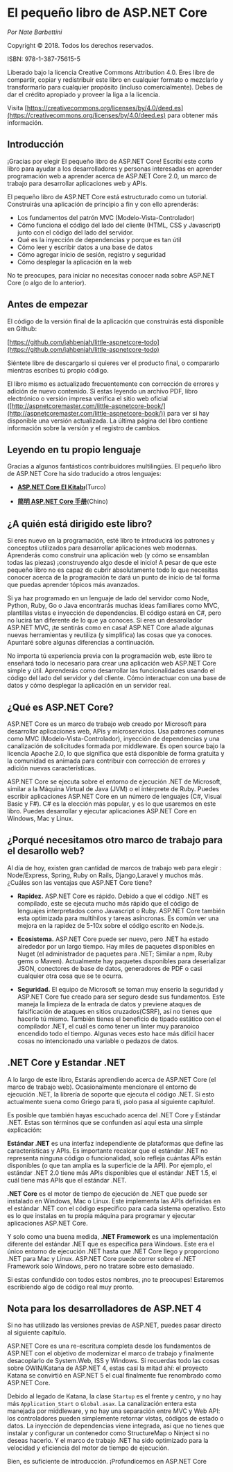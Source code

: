 # El pequeño libro de ASP.NET Core

*Por Nate Barbettini*

Copyright © 2018. Todos los derechos reservados.

ISBN: 978-1-387-75615-5

Liberado bajo la licencia Creative Commons Attribution 4.0. Eres libre de compartir, copiar y redistribuir este libro en cualquier formato o mezclarlo y transformarlo para cualquier propósito \(incluso comercialmente\). Debes de dar el crédito apropiado y proveer la liga a la licencia.

Visita [https://creativecommons.org/licenses/by/4.0/deed.es](https://creativecommons.org/licenses/by/4.0/deed.es) para obtener más información.

## Introducción
¡Gracias por elegir El pequeño libro de ASP.NET Core! Escribí este corto libro para ayudar a los desarrolladores y personas interesadas en aprender programación web a aprender acerca de ASP.NET Core 2.0, un marco de trabajo para desarrollar aplicaciones web y APIs.

El pequeño libro de ASP.NET Core está estructurado como un tutorial. Construirás una aplicación de principio a fin y con ello aprenderás:

* Los fundamentos del patrón MVC (Modelo-Vista-Controlador)
* Cómo funciona el código del lado del cliente (HTML, CSS y Javascript) junto con el código del lado del servidor.
* Qué es la inyección de dependencias y porque es tan útil
* Cómo leer y escribir datos a una base de datos
* Cómo agregar inicio de sesión, registro y seguridad
* Cómo desplegar la aplicación en la web

No te preocupes, para iniciar no necesitas conocer nada sobre ASP.NET Core (o algo de lo anterior).

## Antes de empezar

El código de la versión final de la aplicación que construirás está disponible en Github:

[https://github.com/jahbenjah/little-aspnetcore-todo](https://github.com/jahbenjah/little-aspnetcore-todo)

Siéntete libre de descargarlo si quieres ver el producto final, o compararlo mientras escribes tú propio código.

El libro mismo es actualizado frecuentemente con corrección de errores y adición de nuevo contenido. Si estas leyendo un archivo PDF, libro electrónico o versión impresa verifica el sitio web oficial ([http://aspnetcoremaster.com/little-aspnetcore-book/](http://aspnetcoremaster.com/little-aspnetcore-book/)) para ver si hay disponible una versión actualizada. La última página del libro contiene información sobre la versión y el registro de cambios.

## Leyendo en tu propio lenguaje

Gracias a algunos fantásticos contribuidores multilingües. El pequeño libro de ASP.NET Core ha sido traducido a otros lenguajes:

* [**ASP.NET Core El Kitabı**](https://sahinyanlik.gitbooks.io/kisa-asp-net-core-kitabi/)(Turco)

* [**简明 ASP.NET Core 手册**](https://windsting.github.io/little-aspnetcore-book/book/)(Chino)


## ¿A quién está dirigido este libro?
Si eres nuevo en la programación, esté libro te introducirá los patrones y conceptos utilizados para desarrollar aplicaciones web modernas. Aprenderás como construir una aplicación web (y cómo se ensamblan todas las piezas) ¡construyendo algo desde el inicio! A pesar de que este pequeño libro no es capaz de cubrir absolutamente todo lo que necesitas conocer acerca de la programación te dará un punto de inicio de tal forma que puedas aprender tópicos más avanzados.

Si ya haz programado en un lenguaje de lado del servidor como Node, Python, Ruby, Go o Java encontrarás muchas ideas familiares como MVC, plantillas vistas e inyección de dependencias. El código estará en C#, pero no lucirá tan diferente de lo que ya conoces. Si eres un desarollador ASP.NET MVC, ¡te sentirás como en casa! ASP.NET Core añade algunas nuevas herramientas y reutiliza (y simplifica) las cosas que ya conoces. Apuntaré sobre algunas diferencias a continuación.

No importa tú experiencia previa con la programación web, este libro te enseñará todo lo necesario para crear una aplicación web ASP.NET Core simple y útil. Aprenderás como desarrollar las funcionalidades usando el código del lado del servidor y del cliente. Cómo interactuar con una base de datos y cómo desplegar la aplicación en un servidor real.

## ¿Qué es ASP.NET Core?

ASP.NET Core es un marco de trabajo web creado por Microsoft para desarrollar aplicaciones web, APis y microservicios. Usa patrones comunes como MVC (Modelo-Vista-Controlador), inyección de dependencias y una canalización de solicitudes formada por middleware. Es open source bajo la licencia Apache 2.0, lo que significa que está disponible de forma gratuita y la comunidad es animada para contribuir con corrección de errores y adición nuevas características.

ASP.NET Core se ejecuta sobre el entorno de ejecución .NET de Microsoft, similar a la Máquina Virtual de Java (JVM) o el intérprete de Ruby. Puedes escribir aplicaciones ASP.NET Core en un número de lenguajes (C#, Visual Basic y F#). C# es la elección más popular, y es lo que usaremos en este libro. Puedes desarrollar y ejecutar aplicaciones ASP.NET Core en Windows, Mac y Linux.

## ¿Porqué necesitamos otro marco de trabajo para el desarollo web?
Al día de hoy, existen gran cantidad de marcos de trabajo web para elegir : Node/Express, Spring, Ruby on Rails, Django,Laravel y muchos más. ¿Cuáles son las ventajas que ASP.NET Core tiene?

* **Rapidez.** ASP.NET Core es rápido. Debido a que el código .NET es compilado, este se ejecuta mucho más rápido que el código de lenguajes interpretados como Javascript o Ruby. ASP.NET Core también esta optimizada para multihilos y tareas asíncronas. Es común ver una mejora en la rapidez de 5-10x sobre el código escrito en Node.js.

* **Ecosistema.** ASP.NET Core puede ser nuevo, pero .NET ha estado alrededor por un largo tiempo. Hay miles de paquetes disponibles en Nuget (el administrador de paquetes para .NET; Similar a npm, Ruby gems o Maven). Actualmente hay paquetes disponibles para deserializar JSON, conectores de base de datos, generadores de PDF o casi cualquier otra cosa que se te ocurra.

* **Seguridad.** El equipo de Microsoft se toman muy enserio la seguridad y ASP.NET Core fue creado para ser seguro desde sus fundamentos. Este maneja la limpieza de la entrada de datos y previene ataques de falsificación de ataques en sitios cruzados(CSRF), así no tienes que hacerlo tú mismo. También tienes el beneficio de tipado estático con el compilador .NET, el cuál es como tener un linter muy paranoico encendido todo el tiempo. Algunas veces esto hace más difícil hacer cosas no intencionado una variable o pedazos de datos.

## .NET Core y Estandar .NET
A lo largo de este libro, Estarás aprendiendo acerca de ASP.NET Core (el marco de trabajo web). Ocasionalmente mencionare el entorno de ejecución .NET, la librería de soporte que ejecuta el código .NET. Si esto actualmente suena como Griego para ti, ¡solo pasa al siguiente capítulo!.

Es posible que también hayas escuchado acerca del .NET Core y Estándar .NET. Estas son términos que se confunden así aquí esta una simple explicación:

**Estándar .NET** es una interfaz independiente de plataformas que define las características y APIs. Es importante recalcar que el estándar .NET no representa ninguna código o funcionalidad, solo refleja cuántas APIs están disponibles (o que tan amplia es la superficie de la API). Por ejemplo, el estándar .NET 2.0 tiene más APIs disponibles que el estándar .NET 1.5, el cuál tiene más APIs que el estándar .NET.

**.NET Core** es el motor de tiempo de ejecución de .NET que puede ser instalado en Windows, Mac o Linux. Este implementa las APIs definidas en el estándar .NET con el código especifico para cada sistema operativo. Esto es lo que instalas en tu propia máquina para programar y ejecutar aplicaciones ASP.NET Core.

Y solo como una buena medida, **.NET Framework** es una implementación diferente del estándar .NET que es específica para Windows. Este era el único entorno de ejecución .NET hasta que .NET Core llego y proporciono .NET para Mac y Linux. ASP.NET Core puede correr sobre el .NET Framework solo Windows, pero no tratare sobre esto demasiado.

Si estas confundido con todos estos nombres, ¡no te preocupes! Estaremos escribiendo algo de código real muy pronto.

## Nota para los desarrolladores de ASP.NET 4
Si no has utilizado las versiones previas de ASP.NET, puedes pasar directo al siguiente capítulo.

ASP.NET Core es una re-escritura completa desde los fundamentos de ASP.NET con el objetivo de modernizar el marco de trabajo y finalmente desacoplarlo de System.Web, ISS y Windows. Si recuerdas todo las cosas sobre OWIN/Katana de ASP.NET 4, estas casi la mitad ahí: el proyecto Katana se convirtió en ASP.NET 5 el cual finalmente fue renombrado como ASP.NET Core.

Debido al legado de Katana, la clase `Startup` es el frente y centro, y no hay más `Application_Start` o `Global.asax`. La canalización entera esta manejada por middleware, y no hay una separación entre MVC y Web API: los controladores pueden simplemente retornar vistas, códigos de estado o datos. La inyección de dependencias viene integrada, así que no tienes que instalar y configurar un contenedor como StructureMap o Ninject si no deseas hacerlo. Y el marco de trabajo .NET ha sido optimizado para la velocidad y eficiencia del motor de tiempo de ejecución.

Bien, es suficiente de introducción. ¡Profundicemos en ASP.NET Core